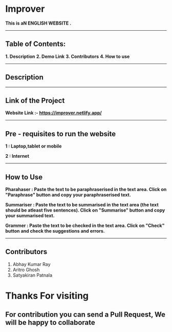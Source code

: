 # Improver
**This is aN ENGLISH WEBSITE .**

-----------------------------------------------------------------------------------------------------------------------

## Table of Contents:
**1. Description**
**2. Demo Link**
**3. Contributors**
**4. How to use**

------------------------------------------------------------------------------------------------------------------------
## Description


---------------------------------------------------------------------------------------------------------------------------

## Link of the Project
**Website Link :- https://improver.netlify.app/**

------------------------------------------------------------------------------------------------------------------------
## Pre - requisites to run the website
**1 : Laptop,tablet or mobile** 

**2 : Internet**

------------------------------------------------------------------------------------------------------------------------

## How to Use 
**Pharahaser : Paste the text to be paraphraserised in the text area. Click on "Paraphrase" button and copy your paraphraserised text.** 

**Summariser : Paste the text to be summarised in the text area (the text should be atleast five sentences). Click on "Summarise" button and copy your summarised text.** 

**Grammer : Paste the text to be checked in the text area. Click on "Check" button and check the suggestions and errors.** 

----------------------------------------------------------------------------------------------------------------------------

## Contributors
1. Abhay Kumar Ray
2. Aritro Ghosh
3. Satyakiran Patnala

# Thanks For visiting
## For contribution you can send a Pull Request, We will be happy to collaborate
